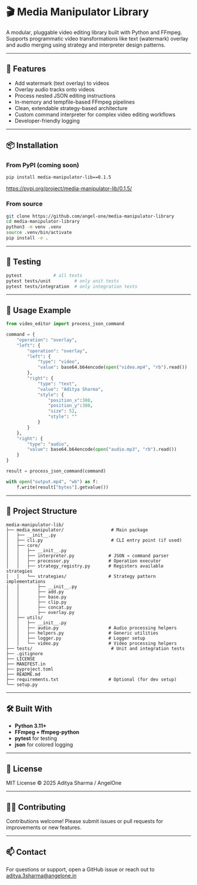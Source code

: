 # 🎬 Media Manipulator Library

A modular, pluggable video editing library built with Python and FFmpeg. 
Supports programmatic video transformations like text (watermark) overlay and audio merging using strategy and interpreter design patterns.

---

## 🚀 Features

- Add watermark (text overlay) to videos
- Overlay audio tracks onto videos
- Process nested JSON editing instructions
- In-memory and tempfile-based FFmpeg pipelines
- Clean, extendable strategy-based architecture
- Custom command interpreter for complex video editing workflows
- Developer-friendly logging

---

## 📦 Installation

### From PyPI (coming soon)
```bash
pip install media-manipulator-lib==0.1.5
```
https://pypi.org/project/media-manipulator-lib/0.1.5/

### From source
```bash
git clone https://github.com/angel-one/media-manipulator-library
cd media-manipulator-library
python3 -m venv .venv
source .venv/bin/activate
pip install -e .
```

---

## 🧪 Testing

```bash
pytest            # all tests
pytest tests/unit         # only unit tests
pytest tests/integration  # only integration tests
```

---

## 🔧 Usage Example

```python
from video_editor import process_json_command

command = {
    "operation": "overlay",
    "left": {
        "operation": "overlay",
        "left": {
            "type": "video",
            "value": base64.b64encode(open("video.mp4", "rb").read())
        },
        "right": {
            "type": "text",
            "value": "Aditya Sharma",
            "style": {
                "position_x":380,
                "position_y":380,
                "size": 52,
                "style": ""
            }
        }
    },
    "right": {
        "type": "audio",
        "value": base64.b64encode(open("audio.mp3", "rb").read())
    }
}

result = process_json_command(command)

with open("output.mp4", "wb") as f:
    f.write(result["bytes"].getvalue())
```

---

## 📂 Project Structure

```
media-manipulator-lib/
├── media_manipulator/                  # Main package
│   ├── __init__.py
│   ├── cli.py                          # CLI entry point (if used)
│   ├── core/
│   │   ├── __init__.py
│   │   ├── interpreter.py             # JSON → command parser
│   │   ├── processor.py               # Operation executor
│   │   ├── strategy_registry.py       # Registers available strategies
│   │   └── strategies/                # Strategy pattern implementations
│   │       ├── __init__.py
│   │       ├── add.py
│   │       ├── base.py
│   │       ├── clip.py
│   │       ├── concat.py
│   │       ├── overlay.py
│   ├── utils/
│   │   ├── __init__.py
│   │   ├── audio.py                   # Audio processing helpers
│   │   ├── helpers.py                 # Generic utilities
│   │   ├── logger.py                  # Logger setup
│   │   └── video.py                   # Video processing helpers
├── tests/                              # Unit and integration tests
├── .gitignore
├── LICENSE
├── MANIFEST.in
├── pyproject.toml
├── README.md
├── requirements.txt                   # Optional (for dev setup)
└── setup.py
```

---

## 🛠️ Built With

- **Python 3.11+**
- **FFmpeg + ffmpeg-python**
- **pytest** for testing
- **json** for colored logging

---

## 📜 License

MIT License © 2025 Aditya Sharma / AngelOne

---

## 🙋‍♂️ Contributing

Contributions welcome! Please submit issues or pull requests for improvements or new features.

---

## 📫 Contact

For questions or support, open a GitHub issue or reach out to aditya.3sharma@angelone.in